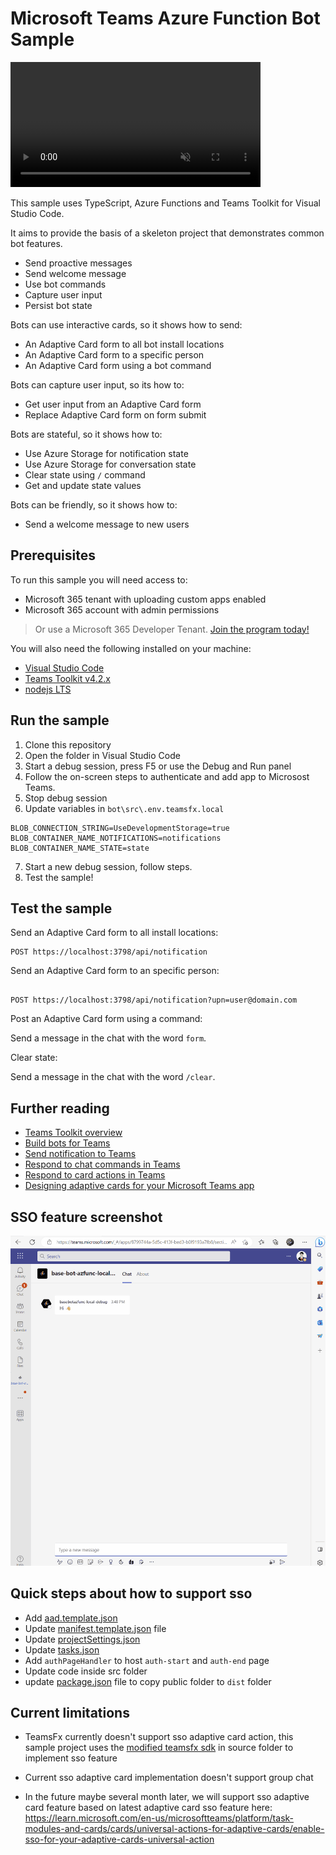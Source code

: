 # Microsoft Teams Azure Function Bot Sample

<video src="https://user-images.githubusercontent.com/11563347/222792027-76b1025c-eb0c-4b18-b399-0b67269dbdf7.mp4" data-canonical-src="https://user-images.githubusercontent.com/11563347/222792027-76b1025c-eb0c-4b18-b399-0b67269dbdf7.mp4" controls="controls" muted="muted" class="d-block rounded-bottom-2 border-top width-fit" style="max-height:640px; min-height: 200px">
  </video>


This sample uses TypeScript, Azure Functions and Teams Toolkit for Visual Studio Code.

It aims to provide the basis of a skeleton project that demonstrates common bot features.

- Send proactive messages
- Send welcome message
- Use bot commands
- Capture user input
- Persist bot state

Bots can use interactive cards, so it shows how to send:

- An Adaptive Card form to all bot install locations
- An Adaptive Card form to a specific person
- An Adaptive Card form using a bot command

Bots can capture user input, so its how to:

- Get user input from an Adaptive Card form
- Replace Adaptive Card form on form submit

Bots are stateful, so it shows how to:

- Use Azure Storage for notification state
- Use Azure Storage for conversation state
- Clear state using `/` command
- Get and update state values

Bots can be friendly, so it shows how to:

- Send a welcome message to new users

## Prerequisites

To run this sample you will need access to:

- Microsoft 365 tenant with uploading custom apps enabled
- Microsoft 365 account with admin permissions

> Or use a Microsoft 365 Developer Tenant. [Join the program today!](https://developer.microsoft.com/microsoft-365/dev-program?WT.mc_id=m365-90825-garrytrinder)

You will also need the following installed on your machine:

- [Visual Studio Code](https://code.visualstudio.com/)
- [Teams Toolkit v4.2.x](https://marketplace.visualstudio.com/items?itemName=TeamsDevApp.ms-teams-vscode-extension)
- [nodejs LTS](https://nodejs.org/)

## Run the sample

1. Clone this repository
2. Open the folder in Visual Studio Code
3. Start a debug session, press F5 or use the Debug and Run panel
4. Follow the on-screen steps to authenticate and add app to Microsost Teams.
5. Stop debug session
6. Update variables in `bot\src\.env.teamsfx.local`
```
BLOB_CONNECTION_STRING=UseDevelopmentStorage=true
BLOB_CONTAINER_NAME_NOTIFICATIONS=notifications
BLOB_CONTAINER_NAME_STATE=state
```
7. Start a new debug session, follow steps.
8. Test the sample!

## Test the sample

Send an Adaptive Card form to all install locations:

```http
POST https://localhost:3798/api/notification
```

Send an Adaptive Card form to an specific person:

```http

POST https://localhost:3798/api/notification?upn=user@domain.com
```

Post an Adaptive Card form using a command:

Send a message in the chat with the word `form`.

Clear state:

Send a message in the chat with the word `/clear`.

## Further reading

- [Teams Toolkit overview](https://learn.microsoft.com/microsoftteams/platform/toolkit/teams-toolkit-fundamentals?pivots=visual-studio-code&WT.mc_id=m365-90825-garrytrinder)
- [Build bots for Teams](https://learn.microsoft.com/en-us/microsoftteams/platform/bots/what-are-bots?WT.mc_id=m365-90825-cxa)
- [Send notification to Teams](https://github.com/OfficeDev/TeamsFx/wiki/Send-notification-to-Teams)
- [Respond to chat commands in Teams](https://github.com/OfficeDev/TeamsFx/wiki/Respond-to-chat-commands-in-Teams)
- [Respond to card actions in Teams](https://github.com/OfficeDev/TeamsFx/wiki/Respond-to-card-actions-in-Teams)
- [Designing adaptive cards for your Microsoft Teams app](https://learn.microsoft.com/en-us/microsoftteams/platform/task-modules-and-cards/cards/design-effective-cards?tabs=design&WT.mc_id=m365-90825-cxa)


## SSO feature screenshot
![](./images/sso-function-bot.gif)

## Quick steps about how to support sso
- Add [aad.template.json](./templates/appPackage/aad.template.json)
- Update [manifest.template.json](./templates/appPackage/manifest.template.json) file
- Update [projectSettings.json](./.fx/configs/projectSettings.json)
- Update [tasks.json](./.vscode/tasks.json)
- Add `authPageHandler` to host `auth-start` and `auth-end` page
- Update code inside src folder
- update [package.json](./bot/package.json) file to copy public folder to `dist` folder

## Current limitations
- TeamsFx currently doesn't support sso adaptive card action, this sample project uses the [modified teamsfx sdk](./bot/src/sdk/) in source folder to implement sso feature

- Current sso adaptive card implementation doesn't support group chat

- In the future maybe several month later, we will support sso adaptive card feature based on latest adaptive card sso feature here: https://learn.microsoft.com/en-us/microsoftteams/platform/task-modules-and-cards/cards/universal-actions-for-adaptive-cards/enable-sso-for-your-adaptive-cards-universal-action 


